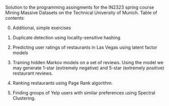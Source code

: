 Solution to the programming assingments for the IN2323 spring course Mining Massive Datasets on the Technical University of Munich.
Table of contents:

0. Additional, simple exercises
1. Duplicate detection using locality-sensitive hashing
2. Predicting user ratings of restaurants in Las Vegas using latent factor models
3. Training hidden Markov models on a set of reviews. Using the model we may generate 1-star (extremely negative) and 5-star (extremely positive) restaurant reviews.

4. Ranking restaurants using Page Rank algorithm.
5. Finding groups of Yelp users with similar preferences using Spectral Clustering. 